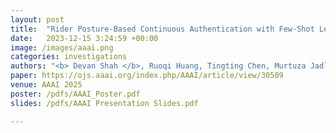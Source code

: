 ```yaml
---
layout: post
title:  "Rider Posture-Based Continuous Authentication with Few-Shot Learning for Mobility Scooters (Student Abstract)"
date:   2023-12-15 3:24:59 +00:00
image: /images/aaai.png
categories: investigations    
authors: "<b> Devan Shah </b>, Ruoqi Huang, Tingting Chen, Murtuza Jadliwala"
paper: https://ojs.aaai.org/index.php/AAAI/article/view/30509
venue: AAAI 2025
poster: /pdfs/AAAI_Poster.pdf
slides: /pdfs/AAAI Presentation Slides.pdf

---
```

